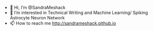 - 👋 Hi, I’m @SandraMeshack
- 👀 I’m interested in Technical Writing and Machine Learning/ Spiking Astrocyte Neuron Network
- 📫 How to reach me http://sandrameshack.github.io

<!---
SandraMeshack/SandraMeshack is a ✨ special ✨ repository because its `README.md` (this file) appears on your GitHub profile.
You can click the Preview link to take a look at your changes.
--->
